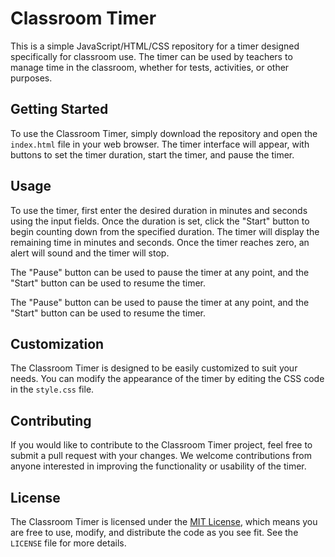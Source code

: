 # Classroom Timer

This is a simple JavaScript/HTML/CSS repository for a timer designed specifically for classroom use. The timer can be used by teachers to manage time in the classroom, whether for tests, activities, or other purposes.

## Getting Started

To use the Classroom Timer, simply download the repository and open the `index.html` file in your web browser. The timer interface will appear, with buttons to set the timer duration, start the timer, and pause the timer.

## Usage

To use the timer, first enter the desired duration in minutes and seconds using the input fields. Once the duration is set, click the "Start" button to begin counting down from the specified duration. The timer will display the remaining time in minutes and seconds. Once the timer reaches zero, an alert will sound and the timer will stop.

The "Pause" button can be used to pause the timer at any point, and the "Start" button can be used to resume the timer.

The "Pause" button can be used to pause the timer at any point, and the "Start" button can be used to resume the timer.

## Customization

The Classroom Timer is designed to be easily customized to suit your needs. You can modify the appearance of the timer by editing the CSS code in the `style.css` file.

## Contributing

If you would like to contribute to the Classroom Timer project, feel free to submit a pull request with your changes. We welcome contributions from anyone interested in improving the functionality or usability of the timer.

## License

The Classroom Timer is licensed under the [MIT License](https://opensource.org/licenses/MIT), which means you are free to use, modify, and distribute the code as you see fit. See the `LICENSE` file for more details.

